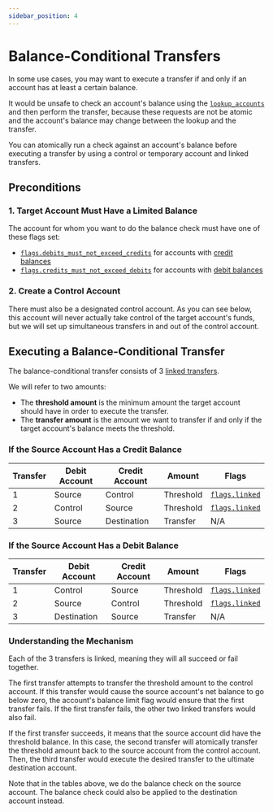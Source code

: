 ```yaml
---
sidebar_position: 4
---
```


# Balance-Conditional Transfers

In some use cases, you may want to execute a transfer if and only if an account has at least a
certain balance.

It would be unsafe to check an account's balance using the
[`lookup_accounts`](../../api-reference/requests/lookup_accounts.md) and then perform the transfer,
because these requests are not be atomic and the account's balance may change between the lookup and
the transfer.

You can atomically run a check against an account's balance before executing a transfer by using a
control or temporary account and linked transfers.

## Preconditions

### 1. Target Account Must Have a Limited Balance

The account for whom you want to do the balance check must have one of these flags set:

- [`flags.debits_must_not_exceed_credits`](../../api-reference/account.md#flagsdebits_must_not_exceed_credits)
  for accounts with [credit balances](../data-modeling.md#credit-balances)
- [`flags.credits_must_not_exceed_debits`](../../api-reference/account.md#flagscredits_must_not_exceed_debits)
  for accounts with [debit balances](../data-modeling.md#debit-balances)

### 2. Create a Control Account

There must also be a designated control account. As you can see below, this account will never
actually take control of the target account's funds, but we will set up simultaneous transfers in
and out of the control account.

## Executing a Balance-Conditional Transfer

The balance-conditional transfer consists of 3
[linked transfers](../../api-reference/requests/README.md#linked-events).

We will refer to two amounts:

- The **threshold amount** is the minimum amount the target account should have in order to execute
  the transfer.
- The **transfer amount** is the amount we want to transfer if and only if the target account's
  balance meets the threshold.

### If the Source Account Has a Credit Balance

| Transfer | Debit Account | Credit Account | Amount    | Flags                                                          |
| -------- | ------------- | -------------- | --------- | -------------------------------------------------------------- |
| 1        | Source        | Control        | Threshold | [`flags.linked`](../../api-reference/transfer.md#flagslinked) |
| 2        | Control       | Source         | Threshold | [`flags.linked`](../../api-reference/transfer.md#flagslinked) |
| 3        | Source        | Destination    | Transfer  | N/A                                                            |

### If the Source Account Has a Debit Balance

| Transfer | Debit Account | Credit Account | Amount    | Flags                                                          |
| -------- | ------------- | -------------- | --------- | -------------------------------------------------------------- |
| 1        | Control       | Source         | Threshold | [`flags.linked`](../../api-reference/transfer.md#flagslinked) |
| 2        | Source        | Control        | Threshold | [`flags.linked`](../../api-reference/transfer.md#flagslinked) |
| 3        | Destination   | Source         | Transfer  | N/A                                                            |

### Understanding the Mechanism

Each of the 3 transfers is linked, meaning they will all succeed or fail together.

The first transfer attempts to transfer the threshold amount to the control account. If this
transfer would cause the source account's net balance to go below zero, the account's balance limit
flag would ensure that the first transfer fails. If the first transfer fails, the other two linked
transfers would also fail.

If the first transfer succeeds, it means that the source account did have the threshold balance. In
this case, the second transfer will atomically transfer the threshold amount back to the source
account from the control account. Then, the third transfer would execute the desired transfer to the
ultimate destination account.

Note that in the tables above, we do the balance check on the source account. The balance check
could also be applied to the destination account instead.
